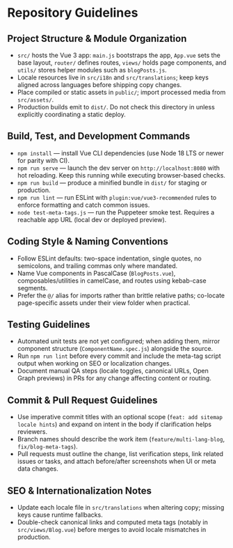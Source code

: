 # Repository Guidelines

## Project Structure & Module Organization
- `src/` hosts the Vue 3 app: `main.js` bootstraps the app, `App.vue` sets the base layout, `router/` defines routes, `views/` holds page components, and `utils/` stores helper modules such as `blogPosts.js`.
- Locale resources live in `src/i18n` and `src/translations`; keep keys aligned across languages before shipping copy changes.
- Place compiled or static assets in `public/`; import processed media from `src/assets/`.
- Production builds emit to `dist/`. Do not check this directory in unless explicitly coordinating a static deploy.

## Build, Test, and Development Commands
- `npm install` — install Vue CLI dependencies (use Node 18 LTS or newer for parity with CI).
- `npm run serve` — launch the dev server on `http://localhost:8080` with hot reloading. Keep this running while executing browser-based checks.
- `npm run build` — produce a minified bundle in `dist/` for staging or production.
- `npm run lint` — run ESLint with `plugin:vue/vue3-recommended` rules to enforce formatting and catch common issues.
- `node test-meta-tags.js` — run the Puppeteer smoke test. Requires a reachable app URL (local dev or deployed preview).

## Coding Style & Naming Conventions
- Follow ESLint defaults: two-space indentation, single quotes, no semicolons, and trailing commas only where mandated.
- Name Vue components in PascalCase (`BlogPosts.vue`), composables/utilities in camelCase, and routes using kebab-case segments.
- Prefer the `@/` alias for imports rather than brittle relative paths; co-locate page-specific assets under their view folder when practical.

## Testing Guidelines
- Automated unit tests are not yet configured; when adding them, mirror component structure (`ComponentName.spec.js`) alongside the source.
- Run `npm run lint` before every commit and include the meta-tag script output when working on SEO or localization changes.
- Document manual QA steps (locale toggles, canonical URLs, Open Graph previews) in PRs for any change affecting content or routing.

## Commit & Pull Request Guidelines
- Use imperative commit titles with an optional scope (`feat: add sitemap locale hints`) and expand on intent in the body if clarification helps reviewers.
- Branch names should describe the work item (`feature/multi-lang-blog`, `fix/blog-meta-tags`).
- Pull requests must outline the change, list verification steps, link related issues or tasks, and attach before/after screenshots when UI or meta data changes.

## SEO & Internationalization Notes
- Update each locale file in `src/translations` when altering copy; missing keys cause runtime fallbacks.
- Double-check canonical links and computed meta tags (notably in `src/views/Blog.vue`) before merges to avoid locale mismatches in production.
